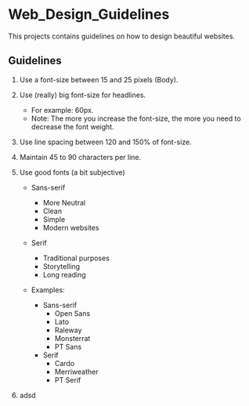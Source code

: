 # Web_Design_Guidelines

This projects contains guidelines on how to design beautiful websites.

## Guidelines

1. Use a font-size between 15 and 25 pixels (Body).

2. Use (really) big font-size for headlines.
    - For example: 60px.
    - Note: The more you increase the font-size, the more you need to decrease the font weight.

3. Use line spacing between 120 and 150% of font-size.

4. Maintain 45 to 90 characters per line.

5. Use good fonts (a bit subjective)
    - Sans-serif
        - More Neutral
        - Clean
        - Simple
        - Modern websites
    - Serif
        - Traditional purposes
        - Storytelling
        - Long reading

    - Examples:

        - Sans-serif
            - Open Sans
            - Lato
            - Raleway
            - Monsterrat
            - PT Sans
        - Serif
            - Cardo
            - Merriweather
            - PT Serif

6. adsd
